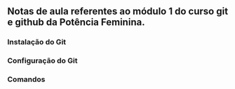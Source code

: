 ## Notas de aula referentes ao módulo 1 do curso git e github da Potência Feminina.

### Instalação do Git

### Configuração do Git

### Comandos